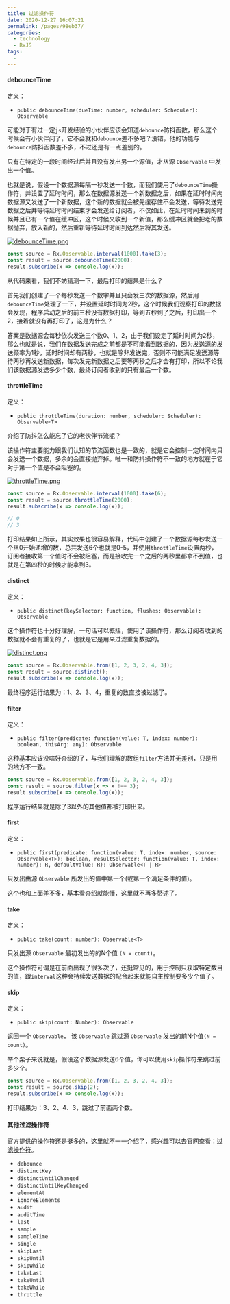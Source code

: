 ```yaml
---
title: 过滤操作符
date: 2020-12-27 16:07:21
permalink: /pages/98eb37/
categories:
  - technology
  - RxJS
tags:
  - 
---
```


#### debounceTime

定义：
- `public debounceTime(dueTime: number, scheduler: Scheduler): Observable`

可能对于有过一定`js`开发经验的小伙伴应该会知道`debounce`防抖函数，那么这个时候会有小伙伴问了，它不会就和`debounce`差不多吧？没错，他的功能与`debounce`防抖函数差不多，不过还是有一点差别的。

只有在特定的一段时间经过后并且没有发出另一个源值，才从源 `Observable` 中发出一个值。

也就是说，假设一个数据源每隔一秒发送一个数，而我们使用了`debounceTime`操作符，并设置了延时时间，那么在数据源发送一个新数据之后，如果在延时时间内数据源又发送了一个新数据，这个新的数据就会被先缓存住不会发送，等待发送完数据之后并等待延时时间结束才会发送给订阅者，不仅如此，在延时时间未到的时候并且已有一个值在缓冲区，这个时候又收到一个新值，那么缓冲区就会把老的数据抛弃，放入新的，然后重新等待延时时间到达然后将其发送。

[![debounceTime.png](https://s3.ax1x.com/2020/12/27/r5jrAU.png)](https://imgchr.com/i/r5jrAU)

```js
const source = Rx.Observable.interval(1000).take(3);
const result = source.debounceTime(2000);
result.subscribe(x => console.log(x));
```

从代码来看，我们不妨猜测一下，最后打印的结果是什么？

首先我们创建了一个每秒发送一个数字并且只会发三次的数据源，然后用`debounceTime`处理了一下，并设置延时时间为2秒，这个时候我们观察打印的数据会发现，程序启动之后的前三秒没有数据打印，等到五秒到了之后，打印出一个2，接着就没有再打印了，这是为什么？

答案是数据源会每秒依次发送三个数0、1、2，由于我们设定了延时时间为2秒，那么也就是说，我们在数据发送完成之前都是不可能看到数据的，因为发送源的发送频率为1秒，延时时间却有两秒，也就是除非发送完，否则不可能满足发送源等待两秒再发送新数据，每次发完新数据之后要等两秒之后才会有打印，所以不论我们该数据源发送多少个数，最终订阅者收到的只有最后一个数。


#### throttleTime

定义：
- `public throttleTime(duration: number, scheduler: Scheduler): Observable<T>`

介绍了防抖怎么能忘了它的老伙伴节流呢？

该操作符主要能力跟我们认知的节流函数也是一致的，就是它会控制一定时间内只会发送一个数据，多余的会直接抛弃掉。唯一和防抖操作符不一致的地方就在于它对于第一个值是不会阻塞的。

[![throttleTime.png](https://s3.ax1x.com/2020/12/27/r5xqmt.png)](https://imgchr.com/i/r5xqmt)

```js
const source = Rx.Observable.interval(1000).take(6);
const result = source.throttleTime(2000);
result.subscribe(x => console.log(x));

// 0
// 3
```

打印结果如上所示，其实效果也很容易解释，代码中创建了一个数据源每秒发送一个从0开始递增的数，总共发送6个也就是0-5，并使用`throttleTime`设置两秒，订阅者接收第一个值时不会被阻塞，而是接收完一个之后的两秒里都拿不到值，也就是在第四秒的时候才能拿到3。


#### distinct

定义：
- `public distinct(keySelector: function, flushes: Observable): Observable`

这个操作符也十分好理解，一句话可以概括，使用了该操作符，那么订阅者收到的数据就不会有重复的了，也就是它是用来过滤重复数据的。

[![distinct.png](https://s3.ax1x.com/2020/12/27/r5zQn1.png)](https://imgchr.com/i/r5zQn1)

```js
const source = Rx.Observable.from([1, 2, 3, 2, 4, 3]);
const result = source.distinct();
result.subscribe(x => console.log(x));
```

最终程序运行结果为：1、2、3、4，重复的数直接被过滤了。

#### filter

定义：
- `public filter(predicate: function(value: T, index: number): boolean, thisArg: any): Observable`

这种基本应该没啥好介绍的了，与我们理解的数组`filter`方法并无差别，只是用的地方不一致。

```js
const source = Rx.Observable.from([1, 2, 3, 2, 4, 3]);
const result = source.filter(x => x !== 3);
result.subscribe(x => console.log(x));
```

程序运行结果就是除了3以外的其他值都被打印出来。

#### first

定义：
- `public first(predicate: function(value: T, index: number, source: Observable<T>): boolean, resultSelector: function(value: T, index: number): R, defaultValue: R): Observable<T | R>`

只发出由源 `Observable` 所发出的值中第一个(或第一个满足条件的值)。

这个也和上面差不多，基本看介绍就能懂，这里就不再多赘述了。

#### take

定义：
- `public take(count: number): Observable<T>`

只发出源 `Observable` 最初发出的的N个值 `(N = count)`。

这个操作符可谓是在前面出现了很多次了，还挺常见的，用于控制只获取特定数目的值，跟`interval`这种会持续发送数据的配合起来就能自主控制要多少个值了。


#### skip

定义：

- `public skip(count: Number): Observable`

返回一个 `Observable`， 该 `Observable` 跳过源 `Observable` 发出的前N个值`(N = count)`。

举个栗子来说就是，假设这个数据源发送6个值，你可以使用`skip`操作符来跳过前多少个。

```js
const source = Rx.Observable.from([1, 2, 3, 2, 4, 3]);
const result = source.skip(2);
result.subscribe(x => console.log(x));
```

打印结果为：3、2、4、3，跳过了前面两个数。

#### 其他过滤操作符

官方提供的操作符还是挺多的，这里就不一一介绍了，感兴趣可以去官网查看：[过滤操作符](https://cn.rx.js.org/manual/overview.html#h310)。


- `debounce`
- `distinctKey`
- `distinctUntilChanged`
- `distinctUntilKeyChanged`
- `elementAt`
- `ignoreElements`
- `audit`
- `auditTime`
- `last`
- `sample`
- `sampleTime`
- `single`
- `skipLast`
- `skipUntil`
- `skipWhile`
- `takeLast`
- `takeUntil`
- `takeWhile`
- `throttle`